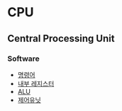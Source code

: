 # CPU
## Central Processing Unit
### Software
- [명령어](https://github.com/lcw3176/Algorithm-DataStructure/tree/master/computerArchitecture/cpu/INSTRUCTION)
- [내부 레지스터](https://github.com/lcw3176/Algorithm-DataStructure/tree/master/computerArchitecture/cpu/REGISTER)
- [ALU](https://github.com/lcw3176/CS-CE-Study/tree/master/computerArchitecture/cpu/ALU)
- [제어유닛](https://github.com/lcw3176/CS-CE-Study/tree/master/computerArchitecture/cpu/CONTROL_UNIT)

